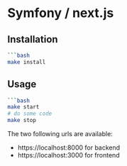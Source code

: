 # Symfony / next.js

## Installation
```bash
```bash
make install
```
## Usage
```bash
```bash
make start
# do some code
make stop
```
The two following urls are available:
- https://localhost:8000 for backend
- https://localhost:3000 for frontend
```
```
```
